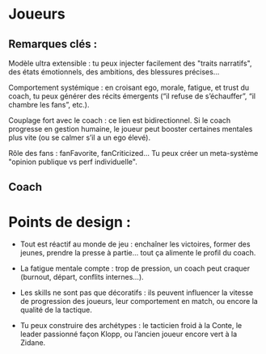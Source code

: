 # Joueurs

## Remarques clés :

Modèle ultra extensible : tu peux injecter facilement des "traits narratifs", des états émotionnels, des ambitions, des blessures précises...

Comportement systémique : en croisant ego, morale, fatigue, et trust du coach, tu peux générer des récits émergents (“il refuse de s’échauffer”, “il chambre les fans”, etc.).

Couplage fort avec le coach : ce lien est bidirectionnel. Si le coach progresse en gestion humaine, le joueur peut booster certaines mentales plus vite (ou se calmer s’il a un ego élevé).

Rôle des fans : fanFavorite, fanCriticized... Tu peux créer un meta-système "opinion publique vs perf individuelle".

## Coach

# Points de design :

- Tout est réactif au monde de jeu : enchaîner les victoires, former des jeunes, prendre la presse à partie… tout ça alimente le profil du coach.

- La fatigue mentale compte : trop de pression, un coach peut craquer (burnout, départ, conflits internes…).

- Les skills ne sont pas que décoratifs : ils peuvent influencer la vitesse de progression des joueurs, leur comportement en match, ou encore la qualité de la tactique.

- Tu peux construire des archétypes : le tacticien froid à la Conte, le leader passionné façon Klopp, ou l’ancien joueur encore vert à la Zidane.
